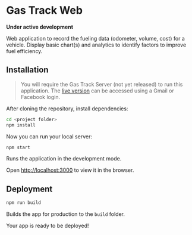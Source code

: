# Gas Track Web

__Under active development__

Web application to record the fueling data (odometer, volume, cost) for a vehicle.  Display basic chart(s) and analytics to identify factors to improve fuel efficiency.

## Installation

>You will require the Gas Track Server (not yet released) to run this application.
>The [live version](http://gas.sadcandles.com) can be accessed using a Gmail or Facebook login.

After cloning the repository, install dependencies:
```sh
cd <project folder>
npm install
```

Now you can run your local server:
```sh
npm start
```
Runs the application in the development mode.  

Open [http://localhost:3000](http://localhost:3000) to view it in the browser.

## Deployment 

```sh
npm run build
```
Builds the app for production to the `build` folder.

Your app is ready to be deployed!


